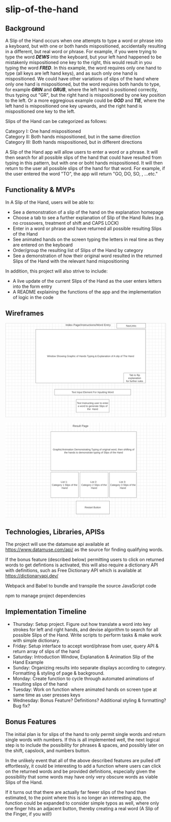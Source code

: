 # slip-of-the-hand


## Background

A Slip of the Hand occurs when one attempts to type a word or phrase into a keyboard, but with one or both hands mispositioned, accidentally resulting in a different, but real word or phrase. For example, if you were trying to type the word   ***DEWS*** into the keyboard, but your left hand happened to be mistakenly mispositioned one key to the right, this would result in you typing the word ***FRED***.  In this example, the word requires only one hand to type (all keys are left hand keys), and as such only one hand is mispositioned.  We could have other variations of slips of the hand where only one hand is mispositioned, but the word requires both hands to type, for example ***GRIN*** and ***GRUB***, where the left hand is positioned correctly, thus typing out "GR", but the right hand is mispositioned by one key position to the left.  Or a more eggregious example could be ***GOD*** and ***TIE***, where the left hand is mispositioned one key upwards, and the right hand is mispositioned one key to the left.

Slips of the Hand can be categorized as follows:

Category I: One hand mispositioned   <br>
Category II: Both hands mispositioned, but in the same direction <br>
Category III: Both hands mispositioned, but in different directions


A Slip of the Hand app will allow users to enter a word or a phrase.  It will then search for all possible slips of the hand that could have resulted from typing in this pattern, but with one or boht hands mispositioned.  It will then return to the user all possible slips of the hand for that word.  For example, if the user entered the word "TO", the app will return "GO, DO, SO, , ...etc."

## Functionality & MVPs

In A Slip of the Hand, users will be able to: 
<ul>
  <li>See a demonstration of a slip of the hand on the explanation homepage</li>
  <li>Choose a tab to see a further explanation of Slip of the Hand Rules (e.g. no crossovers, treatment of shift and CAPS LOCK)</li>
  <li>Enter in a word or phrase and have returned all possible resulting Slips of the Hand</li>
  <li>See animated hands on the screen typing the letters in real time as they are entered  on the keyboard</li>
  <li>Order/group the resulting list of Slips of the Hand by category</li>
  <li>See a demonstration of how their original word resulted in the returned Slips of the Hand with the relevant hand mispositioning</li>
</ul>

In addition, this project will also strive to include:
<ul>
  <li>A live update of the current Slips of the Hand as the user enters letters into the form entry</li>
  <li> A README explaining the functions of the app and the implementation of logic in the code</li>
</ul>

## Wireframes

![Wireframe1](https://github.com/cracine79/slip-of-the-hand/blob/main/Index.jpg)

![Wireframe2](https://github.com/cracine79/slip-of-the-hand/blob/main/Result.png)

## Technologies, Libraries, APISs

The project will use the datamuse api available at https://www.datamuse.com/api/ as the source for finding qualifying words.  

If the bonus feature (described below) permitting users to click on returned words to get defintions is activated, this will also require a dictionary API with definitions, such as Free Dictionary API which is available at https://dictionaryapi.dev/

Webpack and Babel to bundle and transpile the source JavaScript code

npm to manage project dependencies

## Implementation Timeline

<ul>
  <li>Thursday:   Setup project.  Figure out how translate a word into key strokes for left and right hands, and devise algorithm to search for all possible Slips of the Hand.  Write scripts to perform tasks & make work with simple dictionary.</li>
  <li>Friday:  Setup interface to accept word/phrase from user, query API & return array of slips of the hand </li>
  <li>Saturday: Introduction Window, Explanation & Animation Slip of the Hand Example</li>
  <li>Sunday:  Organizing results into separate displays according to category.  Formatting & styling of page & background.  
  <li>Monday:  Create function to cycle through automated animations of resulting slips of the hand</li>
  <li>Tuesday: Work on function where animated hands on screen type at same time as user presses keys</li>
  <li>Wednesday: Bonus Feature? Definitions?  Additional styling & formatting?  Bug fix?</li>
</ul>


## Bonus Features
The initial plan is for slips of the hand to only permit single words and return single words with numbers.  If this is all implemented well, the next logical step is to include the possibility for phrases & spaces, and possibly later on the shift, capslock, and numbers button. 

In the unlikely event that all of the above described features are pulled off effortlessly, it could be interesting to add a function where users can click on the returned words and be provided definitions, especially given the possibility that some words may have only very obscure words as viable Slips of the Hand. 

If it turns out that there are actually far fewer slips of the hand than estimated, to the point where this is no longer an interesting app, the function could be expanded to consider simple typos as well, where only one finger hits an adjacent button, thereby creating a real word (A Slip of the Finger, if you will!)






